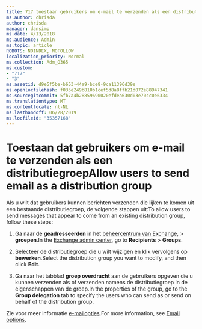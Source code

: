 ```yaml
---
title: 717 toestaan gebruikers om e-mail te verzenden als een distributielijst
ms.author: chrisda
author: chrisda
manager: dansimp
ms.date: 4/13/2018
ms.audience: Admin
ms.topic: article
ROBOTS: NOINDEX, NOFOLLOW
localization_priority: Normal
ms.collection: Adm_O365
ms.custom:
- "717"
- "3"
ms.assetid: d9e5f5be-b653-44a9-bce8-9ca11396d39e
ms.openlocfilehash: f035e249b810b1cef5d8a8ffb21d072e88947341
ms.sourcegitcommit: 5fb7a4b28859690020efdea630d03e70cc0e6334
ms.translationtype: MT
ms.contentlocale: nl-NL
ms.lasthandoff: 06/28/2019
ms.locfileid: "35357168"
---
```

# <a name="allow-users-to-send-email-as-a-distribution-group"></a><span data-ttu-id="36ba8-102">Toestaan dat gebruikers om e-mail te verzenden als een distributiegroep</span><span class="sxs-lookup"><span data-stu-id="36ba8-102">Allow users to send email as a distribution group</span></span>

<span data-ttu-id="36ba8-103">Als u wilt dat gebruikers kunnen berichten verzenden die lijken te komen uit een bestaande distributiegroep, de volgende stappen uit:</span><span class="sxs-lookup"><span data-stu-id="36ba8-103">To allow users to send messages that appear to come from an existing distribution group, follow these steps:</span></span>

1. <span data-ttu-id="36ba8-104">Ga naar de **geadresseerden** in het [beheercentrum van Exchange](https://outlook.office365.com/ecp/), \> **groepen**.</span><span class="sxs-lookup"><span data-stu-id="36ba8-104">In the [Exchange admin center](https://outlook.office365.com/ecp/), go to **Recipients** \> **Groups**.</span></span>

2. <span data-ttu-id="36ba8-105">Selecteer de distributiegroep die u wilt wijzigen en klik vervolgens op **bewerken**.</span><span class="sxs-lookup"><span data-stu-id="36ba8-105">Select the distribution group you want to modify, and then click **Edit**.</span></span>

3. <span data-ttu-id="36ba8-106">Ga naar het tabblad **groep overdracht** aan de gebruikers opgeven die u kunnen verzenden als of verzenden namens de distributiegroep in de eigenschappen van de groep.</span><span class="sxs-lookup"><span data-stu-id="36ba8-106">In the properties of the group, go to the **Group delegation** tab to specify the users who can send as or send on behalf of the distribution group.</span></span>

<span data-ttu-id="36ba8-107">Zie voor meer informatie [e-mailopties](https://technet.microsoft.com/library/bb124513.aspx#groupdelegation).</span><span class="sxs-lookup"><span data-stu-id="36ba8-107">For more information, see [Email options](https://technet.microsoft.com/library/bb124513.aspx#groupdelegation).</span></span>
